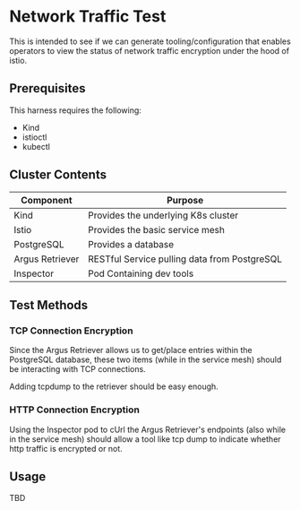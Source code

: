 # Network Traffic Test

This is intended to see if we can generate tooling/configuration that enables operators to view the status of network traffic encryption under the hood of istio.

## Prerequisites

This harness requires the following:

* Kind
* istioctl
* kubectl

## Cluster Contents

| Component | Purpose |
| ---- | ---- |
| Kind | Provides the underlying K8s cluster |
| Istio | Provides the basic service mesh | 
| PostgreSQL | Provides a database |
| Argus Retriever | RESTful Service pulling data from PostgreSQL |
| Inspector | Pod Containing dev tools |

## Test Methods

### TCP Connection Encryption

Since the Argus Retriever allows us to get/place entries within the PostgreSQL database, these two items (while in the service mesh) should be interacting with TCP connections.

Adding tcpdump to the retriever should be easy enough.

### HTTP Connection Encryption

Using the Inspector pod to cUrl the Argus Retriever's endpoints (also while in the service mesh) should allow a tool like tcp dump to indicate whether http traffic is encrypted or not.


## Usage

TBD


